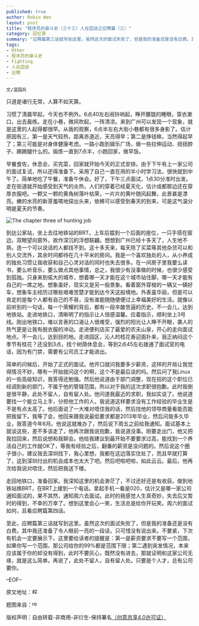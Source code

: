 ```yaml
---
published: true
author: Robin Wen
layout: post
title: "程序员的奋斗史（三十三）人在囧途之应聘篇（三）"
category: 回忆录
summary: "应聘篇第三话就写到这里。虽然这次的面试失败了，但是我的准备还是没有白费。其中我还准备了令人眼前一亮的一段话，只可惜没有说出来。不要紧，下次有机会一定要展示下。这里要给读者的提醒是：第一是薪资要求不要写一个范围，如果你写一个范围，那公司给你的99%都是范围下限；第二遇到突发情况，本来应该属于你的却没有得到，此时不要灰心，既然没有进去，那就证明和这家公司无缘，就是这么简单。再说了，此处不留人，自有留人处。只要是个人才，总有公司要你。"
tags: 
- Other
- 程序员的奋斗史
- Fighting
- 人在囧途
- 应聘
---
```


`文/温国兵`

只道是诸行无常，人算不如天算。

习惯了清晨早起，今天也不例外。6点40左右闹铃响起，睁开朦胧的睡眼，穿衣漱口，出去晨练。走在小巷，微风吹起，一阵清凉。来到广州可以发现一个现象，就是这里的人起得都很早。从我的观察，6点半左右大街小巷都有很多身影了。估计原因有三，第一是天气较热，距离赤道近，天亮得早；第二是挣钱嘛，当然得起早了；第三可能是对身体健康考虑。一路小跑到娱乐广场，做一些拉伸运动、扭扭脖子、踢踢腿什么的。锻炼一直到7点半，小跑回家，做早饭。

早餐食佐，休息会，买完菜，回家就开始今天的正式安排。由于下午有上一家公司的面试复试，所以还得准备下。采用了自己一直在用的半小时学习法，很快就到中午了。简单地吃了午餐，准备午休会。好了，下午三点面试，1点30分准时出发。走在街道就开始感受到天气的炎热，人们的穿着已经夏天化，估计成都那边还在穿厚衣服吧。一颗又一颗的黄角树落叶枯荣，一片片的黄叶随风起舞，此景甚是漂亮。嫩的水亮的新芽羞嗒地探出头来，依稀可以感受到春天的到来，可是这气温分明是夏天的节奏。

![The chapter three of hunting job](http://i.imgur.com/DHgZP0B.jpg)

到达公家站，坐上去往地铁站的BRT。上车后揾到一个后面的座位，一只手搭在窗边，双眼望向窗外，故作深沉的浮想联翩。想想到广州已经十多天了，人生地不熟，连一个可以说话的人都找不到。这十多天来，每天除了买菜等其他杂货可以和别人交流外，其余时间都待在几十平米的房间。我是一个喜欢独处的人，从小养成的独处习惯让我收获和自己心灵对话的同时也失去很多。在一间房子里我要么读书，要么听音乐，要么做点其他事情，总之，我很少有没事做的时候，也很少感受到孤独。只身来到偌大的城市，想着哪一天才能在这个城市站住脚，哪一天才能有自己的一席之地。想象虽好，现实又是另一般景象。看着窗外穿梭的一辆又一辆好车，想象车主经历过哪些艰难苦楚才能到达今天这般境地。外表虽华丽，但是可以肯定的是每个人都有自己的不易，没有谁能随随便便过上幸福美好的生活。就像以前听到的一句话，每一个荣耀的背后，都有一段辛酸苦逼的历史。不一会儿，达到地铁站。走进地铁口，清晰明了的指示让人倍感温馨。应着指示，顺利坐上3号线。刚出地铁口，难以言表的口渴让人很难受，强烈的阳光让人睁不开眼，袭人的热气更是让我有脱衣服的冲动。走进便利店买了最爱的农夫山泉，开心的走向面试地点。不一会儿，达到目的地。走进园区，沁人的桂花香迎面扑来，我正纳闷这个季节有桂花？还没到3点，找个树荫休息会，等到2点45左右拨通了面试官的电话，因为有门禁，需要有公司员工才能进出。

简单的问候后，开始了正式的面试。他开口就问我要多少薪资，这样的开局让我觉得情况不妙，哪有一开始就问这个的啊，这个不是最后谈的吗。然后问了我Linux的一些高级知识，我答得还勉强。然后他说道由于部门调整，现在招的这个职位已经调到新的部门，不属于他的管辖范围，所以对于我的这次求职很抱歉。此时我倒是很平静，此处不留人，自有留人处。他问道我最近的求职，我如实说了。他说道要找一个能立马上手，分担他工作的人，我说道这样要求没有工作经验的毕业生是不是有点太高了。他后面说了一大堆对唔住我的话，然后找他的领导商量看能否能把我留下。我等了会，他回来跟我说最低要求都是2013年毕业，然后问我多久毕业，我答道今年6月。他说这就难办了，然后说下周五之前给我通知。面试基本上就谈这些，差不多该走了，他再次跟我说抱歉，我说道没事。刚要走出门，他又把我拉回来，然后说想和我聊会。他给我建议到最开始不要要求过高，能找到一个养活自己的工作就OK了，等我有经验之后，翻番的薪资是没问题的。然后说这个圈子很小，建议我去深圳找下，我心里想，我都在这边落实住处了，而且早就打算了，这到深圳付出的机会成本也太大了吧。然后吧啦吧啦，如此云云。最后，他再次给我说对唔住，然后把我送下楼。

走回地铁口，准备回家。我深知这里的机会渺茫了，不过还好还是有收获。做到地铁站换BRT，在BRT上接到一个电话。拿起手机一看是020，估计又是哪一家公司通知面试的，果不其然，通知周六去面试。此时的我感觉人生真奇妙，失去后又暂时的得到，不幸的万幸了。想到这里会心一笑，生活总是给你开玩笑。周六的面试如何，且看应聘篇第四话。

至此，应聘篇第三话就写到这里。虽然这次的面试失败了，但是我的准备还是没有白费。其中我还准备了令人眼前一亮的一段话，只可惜没有说出来。不要紧，下次有机会一定要展示下。这里要给读者的提醒是：第一是薪资要求不要写一个范围，如果你写一个范围，那公司给你的99%都是范围下限；第二遇到突发情况，本来应该属于你的却没有得到，此时不要灰心，既然没有进去，那就证明和这家公司无缘，就是这么简单。再说了，此处不留人，自有留人处。只要是个人才，总有公司要你。

–EOF–

原文地址：<a href="http://blog.csdn.net/justdb/article/details/20121739" target="_blank"><img src="http://i.imgur.com/BROigUO.jpg" title="程序员的奋斗史（三十三）——人在囧途之应聘篇（三）" height="16px" width="16px" border="0" alt="程序员的奋斗史（三十三）——人在囧途之应聘篇（三）" /></a>

题图来自：<a href="http://rebloggy.com/post/quote-life-cool-birds-words-creative-inspirational-yay-saying-fly-let-it-go/23591569625" target="_blank"><img src="http://i.imgur.com/MBUEkle.png" title="rebloggy" height="16px" width="16px" border="0" alt="rebloggy" /></a>

版权声明：自由转载-非商用-非衍生-保持署名<a href="http://creativecommons.org/licenses/by-nc-nd/4.0/deed.zh" target="_blank">（创意共享4.0许可证）</a>
